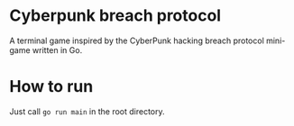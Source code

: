 # Cyberpunk breach protocol
 A terminal game inspired by the CyberPunk hacking breach protocol mini-game written in Go.

# How to run
Just call `go run main` in the root directory. 

